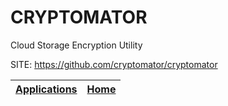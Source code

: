 # CRYPTOMATOR
 
 Cloud Storage Encryption Utility
 
 SITE: https://github.com/cryptomator/cryptomator

 | [Applications](https://portable-linux-apps.github.io/apps.html) | [Home](https://portable-linux-apps.github.io)
 | --- | --- |
